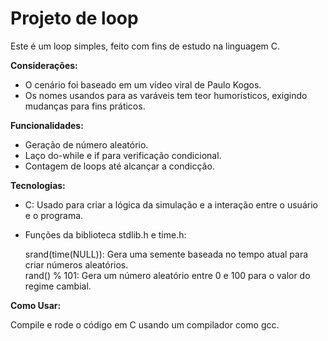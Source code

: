 # Projeto de loop

Este é um loop simples, feito com fins de estudo na linguagem C.

**Considerações:**

* O cenário foi baseado em um vídeo viral de Paulo Kogos. <br>
* Os nomes usandos para as varáveis tem teor humorísticos, exigindo mudanças para fins práticos.

**Funcionalidades:**

* Geração de número aleatório. <br>
* Laço do-while e if para verificação condicional. <br>
* Contagem de loops até alcançar a condicção.

**Tecnologias:**

* C: Usado para criar a lógica da simulação e a interação entre o usuário e o programa. <br>
* Funções da biblioteca stdlib.h e time.h: <br>

  srand(time(NULL)): Gera uma semente baseada no tempo atual para criar números aleatórios. <br>
  rand() % 101: Gera um número aleatório entre 0 e 100 para o valor do regime cambial. <br>

**Como Usar:**

Compile e rode o código em C usando um compilador como gcc.
